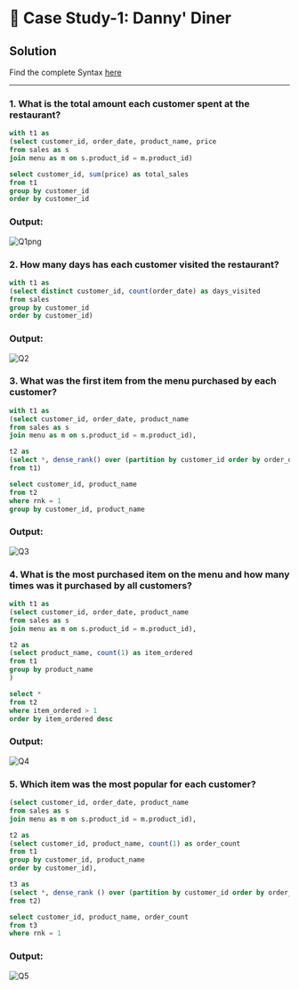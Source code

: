 # 🍱 Case Study-1: Danny' Diner

## **Solution**

Find the complete Syntax [here](https://github.com/SrimonMahapatra/SQL-Challange/tree/main/Case%20Study%20%231%20-%20Danny's%20Diner/SQL%20Syntax)
** **
### 1. What is the total amount each customer spent at the restaurant?

```sql 
with t1 as 
(select customer_id, order_date, product_name, price
from sales as s
join menu as m on s.product_id = m.product_id)

select customer_id, sum(price) as total_sales
from t1
group by customer_id
order by customer_id 
```
### Output:
![Q1png](https://user-images.githubusercontent.com/98659820/158075520-b01996e4-9f22-47a1-9996-d8740af55455.png)

### 2. How many days has each customer visited the restaurant?

```sql 
with t1 as 
(select distinct customer_id, count(order_date) as days_visited
from sales
group by customer_id
order by customer_id)
```
### Output:
![Q2](https://user-images.githubusercontent.com/98659820/158075736-0b4be940-c1c8-47ae-8e3b-c2585c4c8ae8.png)

### 3. What was the first item from the menu purchased by each customer?

```sql 
with t1 as 
(select customer_id, order_date, product_name
from sales as s
join menu as m on s.product_id = m.product_id),

t2 as
(select *, dense_rank() over (partition by customer_id order by order_date) as rnk
from t1)

select customer_id, product_name
from t2
where rnk = 1
group by customer_id, product_name
```
### Output:
![Q3](https://user-images.githubusercontent.com/98659820/158075798-5a92e028-dc4d-4784-b536-bce729875f38.png)

### 4. What is the most purchased item on the menu and how many times was it purchased by all customers?

```sql 
with t1 as
(select customer_id, order_date, product_name
from sales as s
join menu as m on s.product_id = m.product_id),

t2 as
(select product_name, count(1) as item_ordered
from t1
group by product_name
)

select *
from t2
where item_ordered > 1
order by item_ordered desc
```
### Output:
![Q4](https://user-images.githubusercontent.com/98659820/158075947-6c885b01-6010-4fdc-9f6b-142b58107a46.png)

### 5. Which item was the most popular for each customer?

``` sql with t1 as
(select customer_id, order_date, product_name
from sales as s
join menu as m on s.product_id = m.product_id),

t2 as
(select customer_id, product_name, count(1) as order_count
from t1
group by customer_id, product_name
order by customer_id),

t3 as 
(select *, dense_rank () over (partition by customer_id order by order_count desc) as rnk
from t2)

select customer_id, product_name, order_count
from t3 
where rnk = 1
```
### Output:
![Q5](https://user-images.githubusercontent.com/98659820/158076083-38815486-5d62-4385-8327-27bc5a3bd87f.png)


